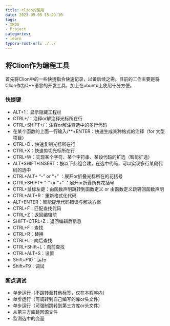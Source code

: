 ```yaml
---
title: clion的使用
date: 2023-09-05 15:29:16
tags: 
- IKOS
- Project
categories: 
- learn
typora-root-url: ./../
---
```


## 将Clion作为编程工具

<!--more-->

首先将Clion中的一些快捷指令快速记录，以备后续之需。目前的工作主要是将Clion作为C++语言的开发工具，加上在ubuntu上使用十分方便。

### 快捷键

- ALT+1：显示隐藏工程栏
- CTRL+/：注释or解注释光标所在行
- CTRL+SHIFT+/：注释or解注释选中的多行代码
- 在某个函数的上面一行输入/**+ENTER：快速生成某种格式的注释（for 大型项目）
- CTRL+D：快速复制光标所在行
- CTRL+X：快速剪切光标所在行
- CTRL+W：实现某个字符、某个字符串、某段代码的扩选（智能扩选）
- ALT+SHIFT+INSERT：按以下此组合建，在选中代码，可以实现多行某段代码的选中
- CTRL+ALT+ “-” or “+” ：展开or折叠光标所在的花括号
- CTRL+SHIFT+ “-” or “+” ：展开or折叠所有花括号
- CTRL+鼠标左键：由函数声明跳转到函数定义 or 由函数定义跳转回函数声明
- CTRL+ALT+R：重新格式化代码
- ALT+ENTER：智能提示代码错误与解决方案
- CTRL+F：匹配查找代码
- CTRL+Z：返回编辑前
- SHIFT+CTRL+Z：返回编辑后信息
- CTRL+F：查找
- CTRL+R：替换
- CTRL+L：向后查找
- CTRL+Shift+L：向前查找
- CTRL+ALT+S：设置
- Shift+F10：运行
- Shift+F9：调试

### 断点调试

- 单步运行（不跳转至其他标签，仅在本程序内）
- 单步运行（可调转到自己编写的库or头文件）
- 单步运行（可强制跳转到第三方库or头文件）
- 从第三方库跳回源文件
- 监测选中的变量
